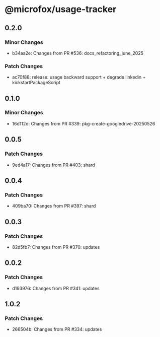 # @microfox/usage-tracker

## 0.2.0

### Minor Changes

- b34aa2e: Changes from PR #536: docs_refactoring_june_2025

### Patch Changes

- ac70f88: release: usage backward support + degrade linkedin + kickstartPackageScript

## 0.1.0

### Minor Changes

- 16d112d: Changes from PR #339: pkg-create-googledrive-20250526

## 0.0.5

### Patch Changes

- 9ed4a17: Changes from PR #403: shard

## 0.0.4

### Patch Changes

- 409ba70: Changes from PR #397: shard

## 0.0.3

### Patch Changes

- 82d5fb7: Changes from PR #370: updates

## 0.0.2

### Patch Changes

- d193976: Changes from PR #341: updates

## 1.0.2

### Patch Changes

- 266504b: Changes from PR #334: updates

